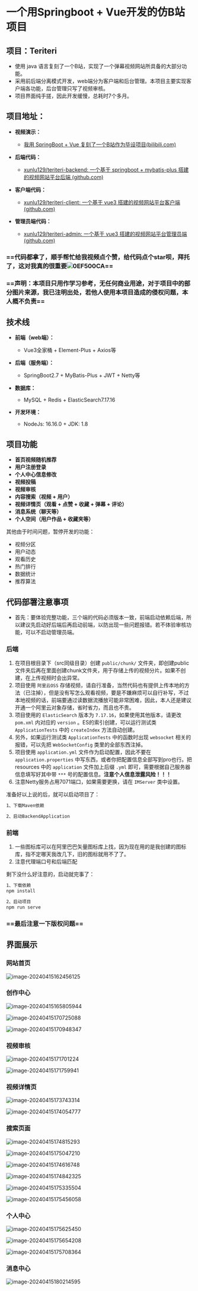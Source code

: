# 一个用Springboot + Vue开发的仿B站项目



## 项目：Teriteri

- 使用 java 语言复刻了一个B站，实现了一个弹幕视频网站所具备的大部分功能。
- 采用前后端分离模式开发，web端分为客户端和后台管理。本项目主要实现客户端各功能，后台管理只写了视频审核。
- 项目界面纯手搓，因此开发缓慢，总耗时7个多月。



## 项目地址：

- **视频演示：**
  - [我用 SpringBoot + Vue 复刻了一个B站作为毕设项目(bilibili.com)](https://www.bilibili.com/video/BV1pM4m1D7Vt)

- **后端代码：**
  - [xunlu129/teriteri-backend: 一个基于 springboot + mybatis-plus 搭建的视频网站平台后端 (github.com)](https://github.com/xunlu129/teriteri-backend)

- **客户端代码：**
  - [xunlu129/teriteri-client: 一个基于 vue3 搭建的视频网站平台客户端 (github.com)](https://github.com/xunlu129/teriteri-client)

- **管理员端代码：**
  - [xunlu129/teriteri-admin: 一个基于 vue3 搭建的视频网站平台管理员端 (github.com)](https://github.com/xunlu129/teriteri-admin)

### ==**代码都拿了，顺手帮忙给我视频点个赞，给代码点个star呗，拜托了，这对我真的很重要![0EF500CA](README.assets/0EF500CA-1713261678227-1.png)**==

### ==**声明：本项目只用作学习参考，无任何商业用途，对于项目中的部分图片来源，我已注明出处，若他人使用本项目造成的侵权问题，本人概不负责**==



## 技术线

- **前端（web端）：**
  - Vue3全家桶 + Element-Plus + Axios等

- **后端（服务端）：**
  - SpringBoot2.7 + MyBatis-Plus + JWT + Netty等

- **数据库：**
  - MySQL + Redis + ElasticSearch7.17.16

- **开发环境：**
  - NodeJs: 16.16.0 + JDK: 1.8



## 项目功能

- **首页视频随机推荐**
- **用户注册登录**
- **个人中心信息修改**
- **视频投稿**
- **视频审核**
- **内容搜索（视频 + 用户）**
- **视频详情页（观看 + 点赞 + 收藏 + 弹幕 + 评论）**
- **消息系统（聊天等）**
- **个人空间（用户作品 + 收藏夹等）**

其他由于时间问题，暂停开发的功能：

- 视频分区
- 用户动态
- 观看历史
- 热门排行
- 数据统计
- 推荐算法



## 代码部署注意事项

- 首先：要体验完整功能，三个端的代码必须版本一致，前端启动依赖后端，所以建议先启动好后端后再启动前端，以防出现一些问题报错。若不体验审核功能，可以不启动管理员端。

### 后端

1. 在项目根目录下（src同级目录）创建 `public/chunk/` 文件夹，即创建public文件夹后再在里面创建chunk文件夹，用于存储上传的视频分片。如果不创建，在上传视频时会出异常。
2. 项目使用 `阿里云OSS` 存储视频，请自行准备，当然代码也有提供上传本地的方法（已注掉），但是没有写怎么观看视频，要是不嫌麻烦可以自行补写，不过本地视频的话，前端要通过读数据流播放可能非常困难，因此，本人还是建议开通一个阿里云对象存储，省时省力，而且也不贵。
3. 项目使用的 `ElasticSearch` 版本为 `7.17.16`，如果使用其他版本，请更改 `pom.xml` 内对应的 `version` 。ES的索引创建，可以运行测试类 `ApplicationTests` 中的 `createIndex` 方法自动创建。
4. 另外，如果运行测试类 `ApplicationTests` 中的函数时出现 `websocket` 相关的报错，可以先把 `WebSocketConfig` 类里的全部东西注掉。
5. 项目使用 `application.yml` 文件作为启动配置，因此不要在 `application.properties` 中写东西，或者你把配置信息全部写到pro也行。把 resources 中的 `application` 文件加上后缀 `.yml` 即可，需要根据自己服务器信息填写好其中带 `***` 号的配置信息。**注意个人信息泄露风险！！！**
6. 注意Netty服务占用7071端口，如果需要更换，请在 `IMServer` 类中设置。

准备好以上说的后，就可以启动项目了：

```bash
1、下载Maven依赖

2、启动BackendApplication
```

### 前端

1. 一些图标库可以在阿里巴巴矢量图标库上找，因为现在用的是我创建的图标库，指不定哪天我改几下，旧的图标就用不了了。
2. 注意代理端口号和后端匹配

剩下没什么好注意的，启动就完事了：

```bash
1、下载依赖
npm install

2、启动项目
npm run serve
```

### ==**最后注意一下版权问题**==



## 界面展示

### 网站首页

![image-20240415162456125](README.assets/image-20240415162456125-1713261678227-2.png)

### 创作中心

![image-20240415165805944](README.assets/image-20240415165805944-1713261678228-3.png)

![image-20240415170725088](README.assets/image-20240415170725088-1713261678228-4.png)

![image-20240415170948347](README.assets/image-20240415170948347-1713261678228-5.png)

### 视频审核

![image-20240415171701224](README.assets/image-20240415171701224-1713261678228-6.png)

![image-20240415171759941](README.assets/image-20240415171759941-1713261678228-7.png)

### 视频详情页

![image-20240415173743314](README.assets/image-20240415173743314-1713261678228-8.png)

![image-20240415174054777](README.assets/image-20240415174054777-1713261678228-9.png)

### 搜索页面

![image-20240415174815293](README.assets/image-20240415174815293-1713261678228-11.png)

![image-20240415175047210](README.assets/image-20240415175047210-1713261678228-10.png)

![image-20240415174616748](README.assets/image-20240415174616748-1713261678228-12.png)

![image-20240415174842325](README.assets/image-20240415174842325-1713261678228-13.png)

![image-20240415175335504](README.assets/image-20240415175335504-1713261678228-14.png)

![image-20240415175456058](README.assets/image-20240415175456058-1713261678228-15.png)

### 个人中心

![image-20240415175625450](README.assets/image-20240415175625450-1713261678228-16.png)

![image-20240415175654208](README.assets/image-20240415175654208-1713261678228-17.png)

![image-20240415175708364](README.assets/image-20240415175708364-1713261678228-18.png)

### 消息中心

![image-20240415180214595](README.assets/image-20240415180214595.png)
